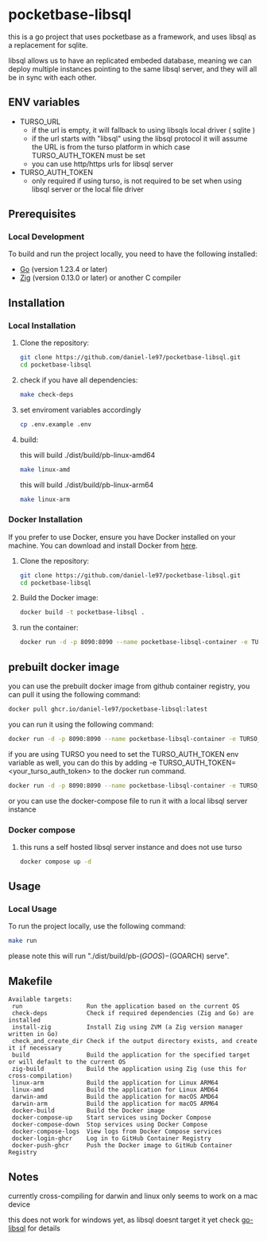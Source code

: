# pocketbase-libsql

this is a go project that uses pocketbase as a framework, and uses libsql as a replacement for sqlite.

libsql allows us to have an replicated embeded database, meaning we can deploy multiple instances pointing to the same libsql server, and they will all be in sync with each other.

## ENV variables
 * TURSO_URL
    - if the url is empty, it will fallback to using libsqls local driver ( sqlite )
    - if the url starts with "libsql" using the libsql protocol it will assume the URL is from the turso platform in which case TURSO_AUTH_TOKEN must be set
    - you can use http/https urls for libsql server
 * TURSO_AUTH_TOKEN
    - only required if using turso, is not required to be set when using libsql server or the local file driver

## Prerequisites

### Local Development

To build and run the project locally, you need to have the following installed:

- [Go](https://golang.org/doc/install) (version 1.23.4 or later)
- [Zig](https://ziglang.org/download/) (version 0.13.0 or later) or another C compiler


## Installation

### Local Installation

1. Clone the repository:

    ```sh
    git clone https://github.com/daniel-le97/pocketbase-libsql.git
    cd pocketbase-libsql
    ```

2. check if you have all dependencies:

    ```sh
    make check-deps
    ```

3. set enviroment variables accordingly
    ```sh
    cp .env.example .env
    ```

4. build:

    this will build ./dist/build/pb-linux-amd64
    ```sh
    make linux-amd
    ```
    this will build ./dist/build/pb-linux-arm64
    ```sh
    make linux-arm
    ```
### Docker Installation


If you prefer to use Docker, ensure you have Docker installed on your machine. You can download and install Docker from [here](https://www.docker.com/get-started).

1. Clone the repository:

    ```sh
    git clone https://github.com/daniel-le97/pocketbase-libsql.git
    cd pocketbase-libsql
    ```

2. Build the Docker image:

    ```sh
    docker build -t pocketbase-libsql .
    ```
3. run the container:
    ```sh
    docker run -d -p 8090:8090 --name pocketbase-libsql-container -e TURSO_URL=<your_turso_url> pocketbase-libsql
    ```

## prebuilt docker image
you can use the prebuilt docker image from github container registry, you can pull it using the following command:

```sh
docker pull ghcr.io/daniel-le97/pocketbase-libsql:latest
```
you can run it using the following command:

```sh
docker run -d -p 8090:8090 --name pocketbase-libsql-container -e TURSO_URL=<your_turso_url> ghcr.io/daniel-le97/pocketbase-libsql:latest
```
if you are using TURSO you need to set the TURSO_AUTH_TOKEN env variable as well, you can do this by adding -e TURSO_AUTH_TOKEN=<your_turso_auth_token> to the docker run command.

```sh
docker run -d -p 8090:8090 --name pocketbase-libsql-container -e TURSO_URL=<your_turso_url> -e TURSO_AUTH_TOKEN=<your_turso_auth_token> ghcr.io/daniel-le97/pocketbase-libsql:latest
```

or you can use the docker-compose file to run it with a local libsql server instance
### Docker compose
1. this runs a self hosted libsql server instance and does not use turso
    ```sh
    docker compose up -d
    ```

## Usage

### Local Usage

To run the project locally, use the following command:

```sh
make run
```

please note this will run "./dist/build/pb-$(GOOS)-$(GOARCH) serve". 

## Makefile

```
Available targets:
 run                  Run the application based on the current OS
 check-deps           Check if required dependencies (Zig and Go) are installed
 install-zig          Install Zig using ZVM (a Zig version manager written in Go)
 check_and_create_dir Check if the output directory exists, and create it if necessary
 build                Build the application for the specified target or will default to the current OS
 zig-build            Build the application using Zig (use this for cross-compilation)
 linux-arm            Build the application for Linux ARM64
 linux-amd            Build the application for Linux AMD64
 darwin-amd           Build the application for macOS AMD64
 darwin-arm           Build the application for macOS ARM64
 docker-build         Build the Docker image
 docker-compose-up    Start services using Docker Compose
 docker-compose-down  Stop services using Docker Compose
 docker-compose-logs  View logs from Docker Compose services
 docker-login-ghcr    Log in to GitHub Container Registry
 docker-push-ghcr     Push the Docker image to GitHub Container Registry
```

## Notes
currently cross-compiling for darwin and linux only seems to work on a mac device

this does not work for windows yet, as libsql doesnt target it yet check [go-libsql](https://github.com/tursodatabase/go-libsql) for details

